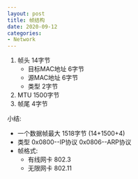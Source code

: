 ```yaml
---
layout: post
title: 帧结构
date: 2020-09-12
categories:
- Network
---
```

1. 帧头   14字节
    * 目标MAC地址    6字节
    * 源MAC地址       6字节
    * 类型                  2字节
2. MTU   1500字节
3. 帧尾    4字节


小结:  
* 一个数据帧最大 1518字节 (14+1500+4)
* 类型 0x0800--IP协议    0x0806--ARP协议
* 帧格式:
    * 有线网卡  802.3
    * 无限网卡  802.11
